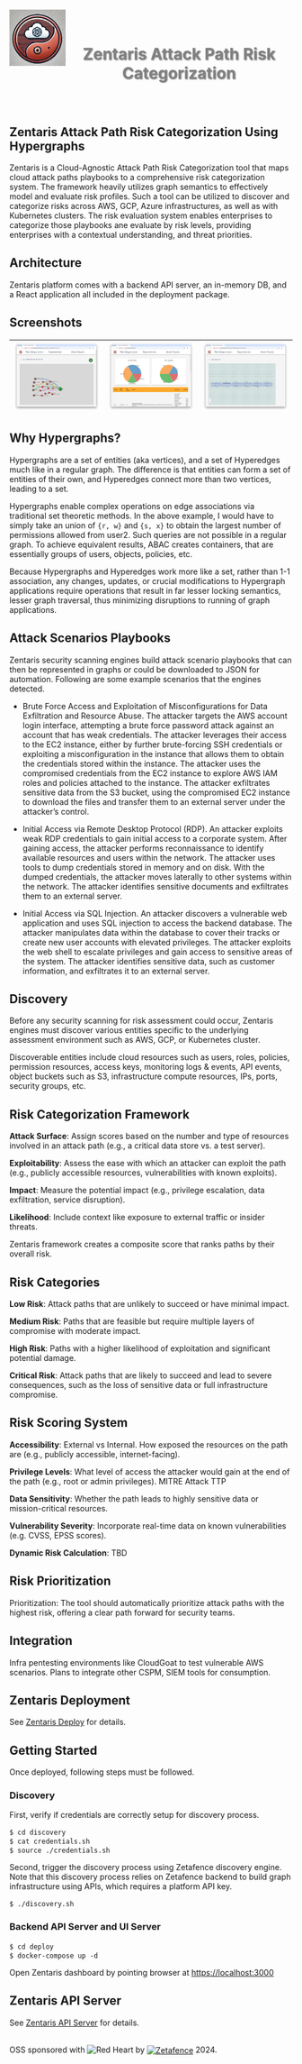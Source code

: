 <h1 align="center">
    <img align="left" width="100" height="100" src="images/zentaris.png" alt="zentaris"/>
    <br />
    <p style="color: #808080; text-shadow: 1px 1px 2px rgba(0, 0, 0, 0.5);">
    Zentaris Attack Path Risk Categorization
    </p>
</h1>

<br/>

## Zentaris Attack Path Risk Categorization Using Hypergraphs

Zentaris is a Cloud-Agnostic Attack Path Risk Categorization tool that maps cloud attack paths playbooks to a comprehensive risk categorization system. The framework heavily utilizes graph semantics to effectively model and evaluate risk profiles. Such a tool can be utilized to discover and categorize risks across AWS, GCP, Azure infrastructures, as well as with Kubernetes clusters. The risk evaluation system enables enterprises to categorize those playbooks ane evaluate by risk levels, providing enterprises with a contextual understanding, and threat priorities.

## Architecture

Zentaris platform comes with a backend API server, an in-memory DB, and a React application all included in the deployment package.

## Screenshots

| ![Dependencies](images/dependencies.png) | ![Risk Categorization](images/risk.png) | ![Attack Graphs](images/attack.png) |
|--------------------------------------------|--------------------------------------------|--------------------------------------------|

## Why Hypergraphs?

Hypergraphs are a set of entities (aka vertices), and a set of Hyperedges much like in a regular graph. The difference is that entities can form a set of entities of their own, and Hyperedges connect more than two vertices, leading to a set.

Hypergraphs enable complex operations on edge associations via traditional set theoretic methods. In the above example, I would have to simply take an union of `{r, w}` and `{s, x}` to obtain the largest number of permissions allowed from user2. Such queries are not possible in a regular graph. To achieve equivalent results, ABAC creates containers, that are essentially groups of users, objects, policies, etc.

Because Hypergraphs and Hyperedges work more like a set, rather than 1-1 association, any changes, updates, or crucial modifications to Hypergraph applications require operations that result in far lesser locking semantics, lesser graph traversal, thus minimizing disruptions to running of graph applications.

## Attack Scenarios Playbooks

Zentaris security scanning engines build attack scenario playbooks that can then be represented in graphs or could be downloaded to JSON for automation. Following are some example scenarios that the engines detected.

* Brute Force Access and Exploitation of Misconfigurations for Data Exfiltration and Resource Abuse. The attacker targets the AWS account login interface, attempting a brute force password attack against an account that has weak credentials. The attacker leverages their access to the EC2 instance, either by further brute-forcing SSH credentials or exploiting a misconfiguration in the instance that allows them to obtain the credentials stored within the instance. The attacker uses the compromised credentials from the EC2 instance to explore AWS IAM roles and policies attached to the instance. The attacker exfiltrates sensitive data from the S3 bucket, using the compromised EC2 instance to download the files and transfer them to an external server under the attacker’s control.

* Initial Access via Remote Desktop Protocol (RDP). An attacker exploits weak RDP credentials to gain initial access to a corporate system. After gaining access, the attacker performs reconnaissance to identify available resources and users within the network. The attacker uses tools to dump credentials stored in memory and on disk. With the dumped credentials, the attacker moves laterally to other systems within the network. The attacker identifies sensitive documents and exfiltrates them to an external server. 
 
* Initial Access via SQL Injection. An attacker discovers a vulnerable web application and uses SQL injection to access the backend database. The attacker manipulates data within the database to cover their tracks or create new user accounts with elevated privileges. The attacker exploits the web shell to escalate privileges and gain access to sensitive areas of the system. The attacker identifies sensitive data, such as customer information, and exfiltrates it to an external server.

## Discovery

Before any security scanning for risk assessment could occur, Zentaris engines must discover various entities specific to the underlying assessment environment such as AWS, GCP, or Kubernetes cluster.

Discoverable entities include cloud resources such as users, roles, policies, permission resources, access keys, monitoring logs & events, API events, object buckets such as S3, infrastructure compute resources, IPs, ports, security groups, etc.

## Risk Categorization Framework

**Attack Surface**: Assign scores based on the number and type of resources involved in an attack path (e.g., a critical data store vs. a test server).

**Exploitability**: Assess the ease with which an attacker can exploit the path (e.g., publicly accessible resources, vulnerabilities with known exploits).

**Impact**: Measure the potential impact (e.g., privilege escalation, data exfiltration, service disruption).

**Likelihood**: Include context like exposure to external traffic or insider threats.

Zentaris framework creates a composite score that ranks paths by their overall risk.

## Risk Categories

**Low Risk**: Attack paths that are unlikely to succeed or have minimal impact.

**Medium Risk**: Paths that are feasible but require multiple layers of compromise with moderate impact.

**High Risk**: Paths with a higher likelihood of exploitation and significant potential damage.

**Critical Risk**: Attack paths that are likely to succeed and lead to severe consequences, such as the loss of sensitive data or full infrastructure compromise.

## Risk Scoring System

**Accessibility**: External vs Internal. How exposed the resources on the path are (e.g., publicly accessible, internet-facing).

**Privilege Levels**: What level of access the attacker would gain at the end of the path (e.g., root or admin privileges). MITRE Attack TTP

**Data Sensitivity**: Whether the path leads to highly sensitive data or mission-critical resources.

**Vulnerability Severity**: Incorporate real-time data on known vulnerabilities (e.g. CVSS, EPSS scores).

**Dynamic Risk Calculation**: TBD

## Risk Prioritization

Prioritization: The tool should automatically prioritize attack paths with the highest risk, offering a clear path forward for security teams.

## Integration

Infra pentesting environments like CloudGoat to test vulnerable AWS scenarios. Plans to integrate other CSPM, SIEM tools for consumption.

## Zentaris Deployment

See [Zentaris Deploy](deploy/README.md) for details.

## Getting Started

Once deployed, following steps must be followed.

### Discovery

First, verify if credentials are correctly setup for discovery process.

```
$ cd discovery
$ cat credentials.sh
$ source ./credentials.sh
```

Second, trigger the discovery process using Zetafence discovery engine. Note that this discovery process relies on Zetafence backend to build graph infrastructure using APIs, which requires a platform API key.

```
$ ./discovery.sh
```

### Backend API Server and UI Server

```
$ cd deploy
$ docker-compose up -d
```

Open Zentaris dashboard by pointing browser at [https://localhost:3000](https://localhost:3000)

## Zentaris API Server

See [Zentaris API Server](apiserver/README.md) for details.

<br/>OSS sponsored with ![Red Heart](https://img.shields.io/badge/-❤-ff0000?style=for-the-badge) by
    <a href="https://zetafence.com">
    <img align="center" width="85" src="https://img.shields.io/badge/Zetafence-8A2BE2" alt="Zetafence"/></a>
2024.
